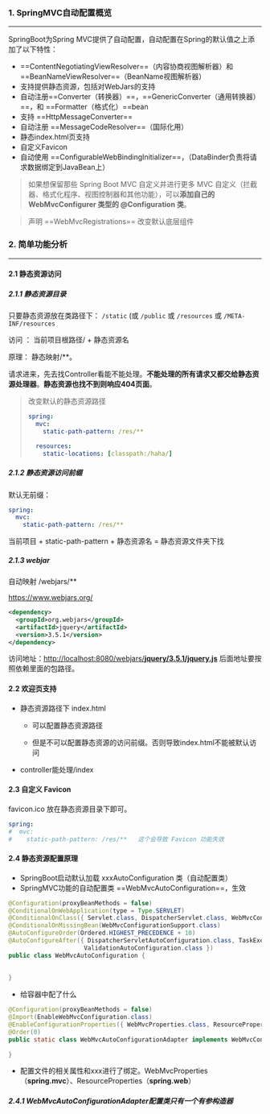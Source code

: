 ### 1. SpringMVC自动配置概览

---

SpringBoot为Spring MVC提供了自动配置，自动配置在Spring的默认值之上添加了以下特性：

- ==ContentNegotiatingViewResolver==（内容协商视图解析器）和==BeanNameViewResolver==（BeanName视图解析器）
- 支持提供静态资源，包括对WebJars的支持
- 自动注册==Converter（转换器）==，==GenericConverter（通用转换器）==，和 ==Formatter（格式化）==bean
- 支持 ==HttpMessageConverter==
- 自动注册 ==MessageCodeResolver==（国际化用）
- 静态index.html页支持
- 自定义Favicon
- 自动使用 ==ConfigurableWebBindingInitializer==，（DataBinder负责将请求数据绑定到JavaBean上）

>如果想保留那些 Spring Boot MVC 自定义并进行更多 MVC 自定义（拦截器、格式化程序、视图控制器和其他功能），可以**添加自己的 WebMvcConfigurer 类型的 @Configuration 类**。

>声明 ==WebMvcRegistrations== 改变默认底层组件



### 2. 简单功能分析

---

#### 2.1 静态资源访问

##### 2.1.1 静态资源目录

只要静态资源放在类路径下： `/static` (或 `/public` 或 `/resources` 或 `/META-INF/resources`

访问 ： 当前项目根路径/ + 静态资源名

原理： 静态映射/**。

请求进来，先去找Controller看能不能处理。**不能处理的所有请求又都交给静态资源处理器**。**静态资源也找不到则响应404页面**。

> 改变默认的静态资源路径
>
> ```yaml
> spring:
>   mvc:
>     static-path-pattern: /res/**
> 
>   resources:
>     static-locations: [classpath:/haha/]
> ```

##### 2.1.2 静态资源访问前缀

默认无前缀：

```yaml
spring:
  mvc:
    static-path-pattern: /res/**
```

当前项目 + static-path-pattern + 静态资源名 = 静态资源文件夹下找

##### 2.1.3 webjar

自动映射 /webjars/**

https://www.webjars.org/

```xml
<dependency>
  <groupId>org.webjars</groupId>
  <artifactId>jquery</artifactId>
  <version>3.5.1</version>
</dependency>
```

访问地址：[http://localhost:8080/webjars/**jquery/3.5.1/jquery.js**](http://localhost:8080/webjars/jquery/3.5.1/jquery.js)   后面地址要按照依赖里面的包路径。



#### 2.2 欢迎页支持

- 静态资源路径下 index.html

  - 可以配置静态资源路径

  - 但是不可以配置静态资源的访问前缀。否则导致index.html不能被默认访问

- controller能处理/index



#### 2.3 自定义 Favicon

favicon.ico 放在静态资源目录下即可。

```yaml
spring:
#  mvc:
#    static-path-pattern: /res/**   这个会导致 Favicon 功能失效
```



#### 2.4 静态资源配置原理

- SpringBoot启动默认加载 xxxAutoConfiguration 类（自动配置类）
- SpringMVC功能的自动配置类 ==WebMvcAutoConfiguration==，生效

```java
@Configuration(proxyBeanMethods = false)
@ConditionalOnWebApplication(type = Type.SERVLET)
@ConditionalOnClass({ Servlet.class, DispatcherServlet.class, WebMvcConfigurer.class })
@ConditionalOnMissingBean(WebMvcConfigurationSupport.class)
@AutoConfigureOrder(Ordered.HIGHEST_PRECEDENCE + 10)
@AutoConfigureAfter({ DispatcherServletAutoConfiguration.class, TaskExecutionAutoConfiguration.class,
                     ValidationAutoConfiguration.class })
public class WebMvcAutoConfiguration {
  
  
}
```

- 给容器中配了什么

```java
@Configuration(proxyBeanMethods = false)
@Import(EnableWebMvcConfiguration.class)
@EnableConfigurationProperties({ WebMvcProperties.class, ResourceProperties.class })
@Order(0)
public static class WebMvcAutoConfigurationAdapter implements WebMvcConfigurer {
  
}
```

- 配置文件的相关属性和xxx进行了绑定。WebMvcProperties（**spring.mvc**）、ResourceProperties（**spring.web**）

##### 2.4.1 WebMvcAutoConfigurationAdapter配置类只有一个有参构造器































